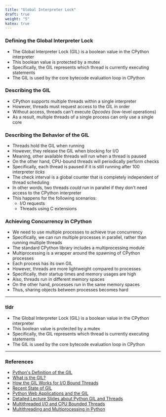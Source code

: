 ```yaml
---
title: "Global Interpreter Lock"
draft: true
weight: "5"
katex: true
---
```


### Defining the Global Interpreter Lock
- The Global Interpreter Lock (GIL) is a boolean value in the CPython interpreter
- This boolean value is protected by a mutex
- Specifically, the GIL represents which thread is currently executing statements
- The GIL is used by the core bytecode evaluation loop in CPython

### Describing the GIL
- CPython supports multiple threads within a single interpreter
- However, threads must request access to the GIL in order
- Without access, threads can't execute *Opcodes* (low-level operations)
- As a result, multiple threads of a single process can only use a single core

### Describing the Behavior of the GIL
- Threads hold the GIL when running
- However, they release the GIL when blocking for I/O
- Meaning, other available threads will run when a thread is paused
- On the other hand, CPU-bound threads will periodically perform checks
- Specifically, each thread is paused if it is still running after 100 interpreter *ticks*
- The check interval is a global counter that is completely independent of thread scheduling
- In other words, two threads *could* run in parallel if they don't need access to the CPython interpreter
- This happens for the following scenarios:
	- I/O requests
	- Threads using C extensions

### Achieving Concurrency in CPython
- We need to use multiple processes to achieve true concurrency
- Specifically, we can run multiple processes in parallel, rather than running multiple threads
- The standard CPython library includes a multiprocessing module
- Multiprocessing is a wrapper around the spawning of CPython processes
- Each process has its own GIL
- However, threads are more lightweight compared to processes
- Specifically, their startup times and memory usages are high
- Also, threads run in different memory spaces
- On the other hand, processes run in the same memory spaces
- Thus, sharing objects between processes becomes hard

---

### tldr
- The Global Interpreter Lock (GIL) is a boolean value in the CPython interpreter
- This boolean value is protected by a mutex
- Specifically, the GIL represents which thread is currently executing statements
- The GIL is used by the core bytecode evaluation loop in CPython

---

### References
- [Python's Definition of the GIL](https://wiki.python.org/moin/GlobalInterpreterLock)
- [What is the GIL?](https://stackoverflow.com/a/1294402/12777044)
- [How the GIL Works for I/O Bound Threads](https://stackoverflow.com/a/36820528/12777044)
- [Recent State of GIL](https://medium.com/hackernoon/has-the-python-gil-been-slain-9440d28fa93d)
- [Python Web Applications and the GIL](https://stackoverflow.com/a/49938239/12777044)
- [Detailed Lecture Slides about Python GIL and Threads](http://www.dabeaz.com/python/GIL.pdf)
- [Multithreaded I/O and CPU Bounded Threads](https://stackoverflow.com/a/55309364/12777044)
- [Multithreading and Multiprocessing in Python](https://stackoverflow.com/a/3044626/12777044)
